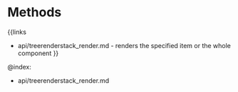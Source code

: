 
Methods
=======

{{links
- api/treerenderstack_render.md - renders the specified item or the whole component
}}

@index:
- api/treerenderstack_render.md


